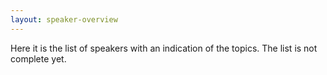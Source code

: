 ```yaml
---
layout: speaker-overview
---
```

Here it is the list of speakers with an indication of the topics. The list is not complete yet.

[//]: <> (### NOME E COGNOME DESCRIZIONE PAG WEB ***)
